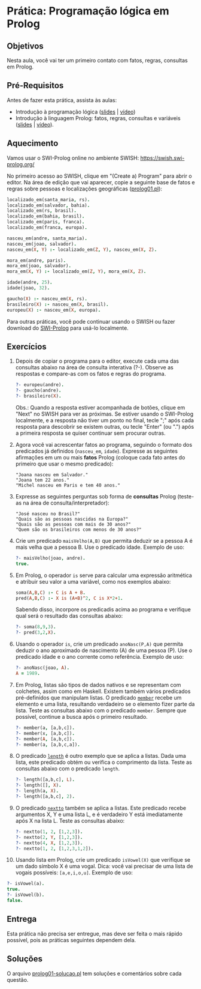 # Prática: Programação lógica em Prolog


## Objetivos
Nesta aula, você vai ter um primeiro contato com fatos, regras, consultas em Prolog.



## Pré-Requisitos

Antes de fazer esta prática, assista às aulas:
- Introdução à programação lógica (<a href="https://docs.google.com/presentation/d/1ArYL8yUBFGEGstNHiOxxrwH3NOc8avOwPgr2WNaXsjc/edit?usp=sharing">slides</a> | <a href="https://drive.google.com/file/d/14hIn_87Q8J-qpH_kHTHTc2IIu6KO37ln/view?usp=sharing">vídeo</a>) 
- Introdução à linguagem Prolog: fatos, regras, consultas e variáveis (<a href="https://docs.google.com/presentation/d/1b-8KJy_nxfbzCt4UgX2snaMkyoVk0VjW0AT2oV9VN0I/edit?usp=sharing">slides</a> | <a href="https://drive.google.com/file/d/1O0G1n3Eson0d4KqRk9JkZKHnRHiobplv/view?usp=sharing">vídeo</a>).


## Aquecimento

Vamos usar o SWI-Prolog online no ambiente SWISH: https://swish.swi-prolog.org/

No primeiro acesso ao SWISH, clique em "(Create a) Program" para abrir o editor. Na área de edição que vai aparecer, copie a seguinte base de fatos e regras sobre pessoas e localizações geográficas ([prolog01.pl](prolog01.pl)):

   ```prolog
   localizado_em(santa_maria, rs). 
   localizado_em(salvador, bahia). 
   localizado_em(rs, brasil). 
   localizado_em(bahia, brasil). 
   localizado_em(paris, franca). 
   localizado_em(franca, europa). 
   
   nasceu_em(andre, santa_maria). 
   nasceu_em(joao, salvador). 
   nasceu_em(X, Y) :- localizado_em(Z, Y), nasceu_em(X, Z). 
   
   mora_em(andre, paris). 
   mora_em(joao, salvador). 
   mora_em(X, Y) :- localizado_em(Z, Y), mora_em(X, Z). 

   idade(andre, 25). 
   idade(joao, 32). 

   gaucho(X) :- nasceu_em(X, rs). 
   brasileiro(X) :- nasceu_em(X, brasil). 
   europeu(X) :- nasceu_em(X, europa).
   ```


Para outras práticas, você pode continuar usando o SWISH ou fazer download do [SWI-Prolog](https://www.swi-prolog.org/Download.html) para usá-lo localmente.

<!-- Depois de tentar um primeiro contato com um desses ambientes, veja este [vídeo](https://drive.google.com/file/d/13mAGl5BLEcruIgG7tLuxa2TnoeRKQdx5/view?usp=sharing) que explica o programa e sua execução no SWISH.
-->

## Exercícios

1. Depois de copiar o programa para o editor, execute cada uma das consultas abaixo na área de consulta interativa (?-). Observe as respostas e compare-as com os fatos e regras do programa.

   ```prolog
   ?- europeu(andre).
   ?- gaucho(andre).
   ?- brasileiro(X).
   ```
   Obs.: Quando a resposta estiver acompanhada de botões, clique em "Next" no SWISH para ver as próximas. Se estiver usando o SWI-Prolog localmente, e a resposta não tiver um ponto no final, tecle ";" após cada resposta para descobrir se existem outras, ou tecle "Enter" (ou ".") após a primeira resposta se quiser continuar sem procurar outras.
   
2. Agora você vai acrescentar fatos ao programa, seguindo o formato dos predicados já definidos (`nasceu_em`, `idade`). Expresse as seguintes afirmações em um ou mais **fatos** Prolog (coloque cada fato antes do primeiro que usar o mesmo predicado):

   ```
   "Joana nasceu em Salvador."
   "Joana tem 22 anos."
   "Michel nasceu em Paris e tem 40 anos." 
   ```
   
3. Expresse as seguintes perguntas sob forma de **consultas** Prolog (teste-as na área de consulta/interpretador):

   ```
   "José nasceu no Brasil?"
   "Quais são as pessoas nascidas na Europa?"
   "Quais são as pessoas com mais de 30 anos?"
   "Quem são os brasileiros com menos de 30 anos?"
   ```
   
4. Crie um predicado `maisVelho(A,B)` que permita deduzir se a pessoa A é mais velha que a pessoa B. Use o predicado idade. Exemplo de uso:

   ```prolog
   ?- maisVelho(joao, andre).
   true.
   ```

5. Em Prolog, o operador `is` serve para calcular uma expressão aritmética e atribuir seu valor a uma variável, como nos exemplos abaixo:

   ```prolog
   soma(A,B,C) :- C is A + B. 
   pred(A,B,C) :- X is (A+B)^2, C is X*2+1.
   ```
   
   Sabendo disso, incorpore os predicadis acima ao programa e verifique qual será o resultado das consultas abaixo:

   ```prolog
   ?- soma(8,9,3).
   ?- pred(3,2,X).
   ```

6. Usando o operador `is`, crie um predicado `anoNasc(P,A)` que permita deduzir o ano aproximado de nascimento (A) de uma pessoa (P). Use o predicado idade e o ano corrente como referência. Exemplo de uso: 

   ```prolog
   ?- anoNasc(joao, A).
   A = 1989.
   ```
   
7. Em Prolog, listas são tipos de dados nativos e se representam com colchetes, assim como em Haskell. Existem também vários predicados pré-definidos que manipulam listas. O predicado [`member`](https://www.swi-prolog.org/pldoc/man?predicate=member/2) recebe um elemento e uma lista, resultando verdadeiro se o elemento fizer parte da lista.  Teste as consultas abaixo com o predicado `member`. Sempre que possível, continue a busca após o primeiro resultado.

   ```prolog
   ?- member(a, [a,b,c]).
   ?- member(x, [a,b,c]).
   ?- member(A, [a,b,c]).
   ?- member(a, [a,b,c,a]).
   ```
   
8. O predicado [`length`](https://www.swi-prolog.org/pldoc/man?predicate=length/2) é outro exemplo que se aplica a listas. Dada uma lista, este predicado obtém ou verifica o comprimento da lista. Teste as consultas abaixo com o predicado `length`.

   ```prolog
   ?- length([a,b,c], L).
   ?- length([], X).
   ?- length(a, X).
   ?- length([a,b,c], 2).
   ```


9. O predicado [`nextto`](https://www.swi-prolog.org/pldoc/man?predicate=nextto/3) também se aplica a listas. Este predicado recebe argumentos X, Y e uma lista L, e é verdadeiro Y está imediatamente após X na lista L. Teste as consultas abaixo:

   ```prolog
   ?- nextto(1, 2, [1,2,3]).
   ?- nextto(2, Y, [1,2,3]).
   ?- nextto(4, X, [1,2,3]).
   ?- nextto(1, 2, [1,2,3,1,2]).
   ```
   
   
10. Usando lista em Prolog, crie um predicado `isVowel(X)` que verifique se um dado símbolo X é uma vogal. Dica: você vai precisar de uma lista de vogais possíveis: `[a,e,i,o,u]`. Exemplo de uso:

   ```prolog
   ?- isVowel(a).
   true.
   ?- isVowel(b).
   false.
   ```

## Entrega
Esta prática não precisa ser entregue, mas deve ser feita o mais rápido possível, pois as práticas seguintes dependem dela.

## Soluções
O arquivo [prolog01-solucao.pl](prolog01-solucao.pl) tem soluções e comentários sobre cada questão.
